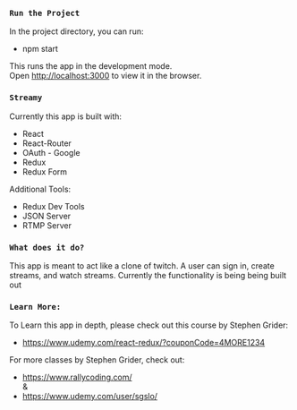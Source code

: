 ### `Run the Project`

In the project directory, you can run:

- npm start

This runs the app in the development mode.<br>
Open [http://localhost:3000](http://localhost:3000) to view it in the browser.

### `Streamy`

Currently this app is built with:

- React
- React-Router
- OAuth - Google
- Redux
- Redux Form

Additional Tools:

- Redux Dev Tools
- JSON Server
- RTMP Server

### `What does it do?`

This app is meant to act like a clone of twitch. A user can sign in, create streams, and watch streams. Currently the functionality is being being built out

### `Learn More:`

To Learn this app in depth, please check out this course by Stephen Grider:

- https://www.udemy.com/react-redux/?couponCode=4MORE1234

For more classes by Stephen Grider, check out:

- https://www.rallycoding.com/<br>
  &<br>
- https://www.udemy.com/user/sgslo/
